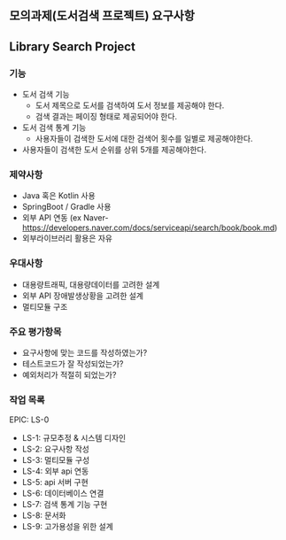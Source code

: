 ## 모의과제(도서검색 프로젝트) 요구사항

## Library Search Project

### 기능

- 도서 검색 기능
    - 도서 제목으로 도서를 검색하여 도서 정보를 제공해야 한다.
    - 검색 결과는 페이징 형태로 제공되어야 한다.
- 도서 검색 통계 기능
    - 사용자들이 검색한 도서에 대한 검색어 횟수를 일별로 제공해야한다.
- 사용자들이 검색한 도서 순위를 상위 5개를 제공해야한다.

### 제약사항

- Java 혹은 Kotlin 사용
- SpringBoot / Gradle 사용
- 외부 API 연동 (ex Naver- https://developers.naver.com/docs/serviceapi/search/book/book.md)
- 외부라이브러리 활용은 자유

### 우대사항

- 대용량트래픽, 대용량데이터를 고려한 설계
- 외부 API 장애발생상황을 고려한 설계
- 멀티모듈 구조

### 주요 평가항목

- 요구사항에 맞는 코드를 작성하였는가?
- 테스트코드가 잘 작성되었는가?
- 예외처리가 적절히 되었는가?

### 작업 목록

EPIC: LS-0

- LS-1: 규모추정 & 시스템 디자인
- LS-2: 요구사항 작성
- LS-3: 멀티모듈 구성
- LS-4: 외부 api 연동
- LS-5: api 서버 구현
- LS-6: 데이터베이스 연결
- LS-7: 검색 통계 기능 구현
- LS-8: 문서화
- LS-9: 고가용성을 위한 설계